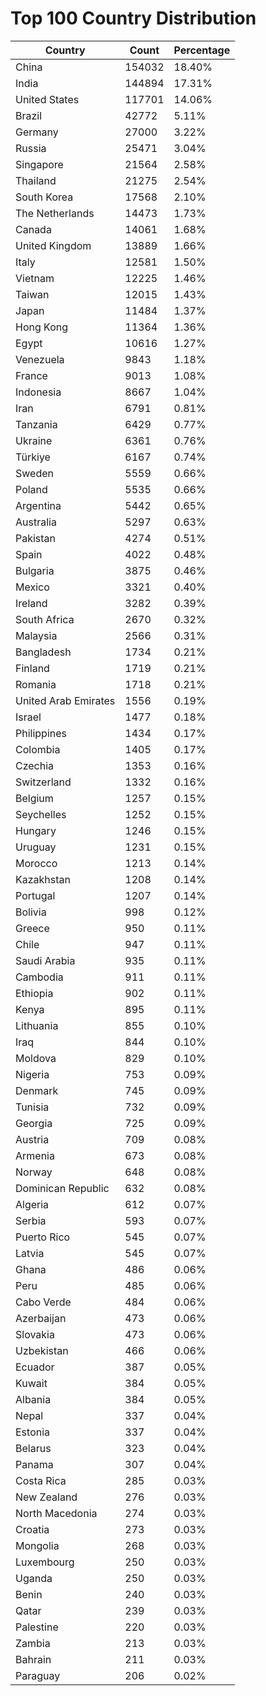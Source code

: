 # Top 100 Country Distribution
| Country | Count | Percentage |
|----|----|----|
| China | 154032 | 18.40% |
| India | 144894 | 17.31% |
| United States | 117701 | 14.06% |
| Brazil | 42772 | 5.11% |
| Germany | 27000 | 3.22% |
| Russia | 25471 | 3.04% |
| Singapore | 21564 | 2.58% |
| Thailand | 21275 | 2.54% |
| South Korea | 17568 | 2.10% |
| The Netherlands | 14473 | 1.73% |
| Canada | 14061 | 1.68% |
| United Kingdom | 13889 | 1.66% |
| Italy | 12581 | 1.50% |
| Vietnam | 12225 | 1.46% |
| Taiwan | 12015 | 1.43% |
| Japan | 11484 | 1.37% |
| Hong Kong | 11364 | 1.36% |
| Egypt | 10616 | 1.27% |
| Venezuela | 9843 | 1.18% |
| France | 9013 | 1.08% |
| Indonesia | 8667 | 1.04% |
| Iran | 6791 | 0.81% |
| Tanzania | 6429 | 0.77% |
| Ukraine | 6361 | 0.76% |
| Türkiye | 6167 | 0.74% |
| Sweden | 5559 | 0.66% |
| Poland | 5535 | 0.66% |
| Argentina | 5442 | 0.65% |
| Australia | 5297 | 0.63% |
| Pakistan | 4274 | 0.51% |
| Spain | 4022 | 0.48% |
| Bulgaria | 3875 | 0.46% |
| Mexico | 3321 | 0.40% |
| Ireland | 3282 | 0.39% |
| South Africa | 2670 | 0.32% |
| Malaysia | 2566 | 0.31% |
| Bangladesh | 1734 | 0.21% |
| Finland | 1719 | 0.21% |
| Romania | 1718 | 0.21% |
| United Arab Emirates | 1556 | 0.19% |
| Israel | 1477 | 0.18% |
| Philippines | 1434 | 0.17% |
| Colombia | 1405 | 0.17% |
| Czechia | 1353 | 0.16% |
| Switzerland | 1332 | 0.16% |
| Belgium | 1257 | 0.15% |
| Seychelles | 1252 | 0.15% |
| Hungary | 1246 | 0.15% |
| Uruguay | 1231 | 0.15% |
| Morocco | 1213 | 0.14% |
| Kazakhstan | 1208 | 0.14% |
| Portugal | 1207 | 0.14% |
| Bolivia | 998 | 0.12% |
| Greece | 950 | 0.11% |
| Chile | 947 | 0.11% |
| Saudi Arabia | 935 | 0.11% |
| Cambodia | 911 | 0.11% |
| Ethiopia | 902 | 0.11% |
| Kenya | 895 | 0.11% |
| Lithuania | 855 | 0.10% |
| Iraq | 844 | 0.10% |
| Moldova | 829 | 0.10% |
| Nigeria | 753 | 0.09% |
| Denmark | 745 | 0.09% |
| Tunisia | 732 | 0.09% |
| Georgia | 725 | 0.09% |
| Austria | 709 | 0.08% |
| Armenia | 673 | 0.08% |
| Norway | 648 | 0.08% |
| Dominican Republic | 632 | 0.08% |
| Algeria | 612 | 0.07% |
| Serbia | 593 | 0.07% |
| Puerto Rico | 545 | 0.07% |
| Latvia | 545 | 0.07% |
| Ghana | 486 | 0.06% |
| Peru | 485 | 0.06% |
| Cabo Verde | 484 | 0.06% |
| Azerbaijan | 473 | 0.06% |
| Slovakia | 473 | 0.06% |
| Uzbekistan | 466 | 0.06% |
| Ecuador | 387 | 0.05% |
| Kuwait | 384 | 0.05% |
| Albania | 384 | 0.05% |
| Nepal | 337 | 0.04% |
| Estonia | 337 | 0.04% |
| Belarus | 323 | 0.04% |
| Panama | 307 | 0.04% |
| Costa Rica | 285 | 0.03% |
| New Zealand | 276 | 0.03% |
| North Macedonia | 274 | 0.03% |
| Croatia | 273 | 0.03% |
| Mongolia | 268 | 0.03% |
| Luxembourg | 250 | 0.03% |
| Uganda | 250 | 0.03% |
| Benin | 240 | 0.03% |
| Qatar | 239 | 0.03% |
| Palestine | 220 | 0.03% |
| Zambia | 213 | 0.03% |
| Bahrain | 211 | 0.03% |
| Paraguay | 206 | 0.02% |
